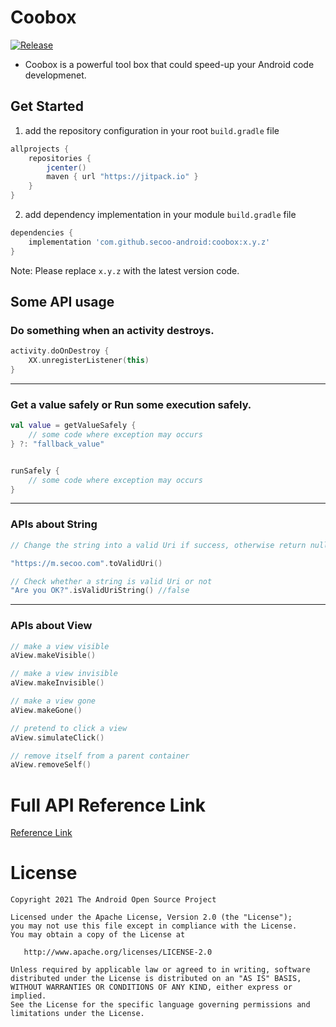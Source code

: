 Coobox
===========
[![Release](https://jitpack.io/v/secoo-android/coobox.svg)](https://jitpack.io/#secoo-android/coobox)

  * Coobox is a powerful tool box that could speed-up your Android code developmenet.

Get Started
--------------
1. add the repository configuration in your root `build.gradle` file
```groovy
allprojects {
    repositories {
        jcenter()
        maven { url "https://jitpack.io" }
    }
}
```

2. add dependency implementation in your module `build.gradle` file
```groovy
dependencies {
    implementation 'com.github.secoo-android:coobox:x.y.z'
}
```

Note: Please replace `x.y.z` with the latest version code.


Some API usage
--------------

### Do something when an activity destroys.
```kotlin
activity.doOnDestroy {
	XX.unregisterListener(this)
}
```
----

### Get a value safely or Run some execution safely.
```kotlin
val value = getValueSafely {
	// some code where exception may occurs
} ?: "fallback_value"


runSafely {
	// some code where exception may occurs
}
```

----

### APIs about String
```kotlin
// Change the string into a valid Uri if success, otherwise return null.

"https://m.secoo.com".toValidUri()

// Check whether a string is valid Uri or not
"Are you OK?".isValidUriString() //false 

```

----

### APIs about View
```kotlin
// make a view visible
aView.makeVisible()

// make a view invisible
aView.makeInvisible()

// make a view gone
aView.makeGone()

// pretend to click a view
aView.simulateClick()

// remove itself from a parent container
aView.removeSelf()
```

Full API Reference Link
=======
[Reference Link](https://secoo-android.github.io/coobox/library/)


License
=======

    Copyright 2021 The Android Open Source Project

    Licensed under the Apache License, Version 2.0 (the "License");
    you may not use this file except in compliance with the License.
    You may obtain a copy of the License at

       http://www.apache.org/licenses/LICENSE-2.0

    Unless required by applicable law or agreed to in writing, software
    distributed under the License is distributed on an "AS IS" BASIS,
    WITHOUT WARRANTIES OR CONDITIONS OF ANY KIND, either express or implied.
    See the License for the specific language governing permissions and
    limitations under the License.